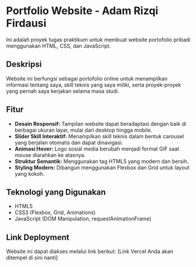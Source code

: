 # Portfolio Website - Adam Rizqi Firdausi

Ini adalah proyek tugas praktikum untuk membuat website portofolio pribadi menggunakan HTML, CSS, dan JavaScript.

## Deskripsi
Website ini berfungsi sebagai portofolio online untuk menampilkan informasi tentang saya, skill teknis yang saya miliki, serta proyek-proyek yang pernah saya kerjakan selama masa studi.

## Fitur
- **Desain Responsif:** Tampilan website dapat beradaptasi dengan baik di berbagai ukuran layar, mulai dari desktop hingga mobile.
- **Slider Skill Interaktif:** Menampilkan skill teknis dalam bentuk carousel yang berjalan otomatis dan dapat dinavigasi.
- **Animasi Hover:** Logo sosial media berubah menjadi format GIF saat mouse diarahkan ke atasnya.
- **Struktur Semantik:** Menggunakan tag HTML5 yang modern dan bersih.
- **Styling Modern:** Dibangun menggunakan Flexbox dan Grid untuk layout yang kokoh.

## Teknologi yang Digunakan
- HTML5
- CSS3 (Flexbox, Grid, Animations)
- JavaScript (DOM Manipulation, requestAnimationFrame)

## Link Deployment
Website ini dapat diakses melalui link berikut: [Link Vercel Anda akan ditempel di sini nanti]